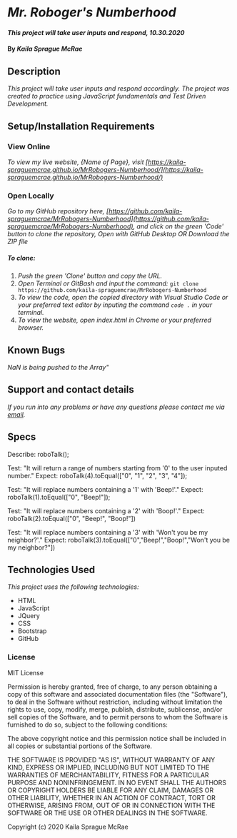 # _Mr. Roboger's Numberhood_

#### _This project will take user inputs and respond, 10.30.2020_

#### By _**Kaila Sprague McRae**_

## Description

_This project will take user inputs and respond accordingly. The project was created to practice using JavaScript fundamentals and Test Driven Development._

## Setup/Installation Requirements

### View Online

_To view my live website, {Name of Page}, visit [https://kaila-spraguemcrae.github.io/MrRobogers-Numberhood/](https://kaila-spraguemcrae.github.io/MrRobogers-Numberhood/)_

### Open Locally

_Go to my GitHub repository here, [https://github.com/kaila-spraguemcrae/MrRobogers-Numberhood](https://github.com/kaila-spraguemcrae/MrRobogers-Numberhood), and click on the green 'Code' button to clone the repository, Open with GitHub Desktop OR Download the ZIP file_

##### To clone:
1. _Push the green 'Clone' button and copy the URL._
2. _Open Terminal or GitBash and input the command:_ `git clone https://github.com/kaila-spraguemcrae/MrRobogers-Numberhood`
3. _To view the code, open the copied directory with Visual Studio Code or your preferred text editor by inputing the command `code .` in your terminal._
4. _To view the website, open index.html in Chrome or your preferred browser._

## Known Bugs
_NaN is being pushed to the Array"_

## Support and contact details

_If you run into any problems or have any questions please contact me via [email](mailto:kaila.sprague@icloud.com)._

## Specs
Describe: roboTalk();

Test: "It will return a range of numbers starting from '0' to the user inputed number."
Expect: roboTalk(4).toEqual(["0", "1", "2", "3", "4"]);

Test: "It will replace numbers containing a '1' with 'Beep!'."
Expect: roboTalk(1).toEqual(["0", "Beep!"]);

Test: "It will replace numbers containing a '2' with 'Boop!'."
Expect: roboTalk(2).toEqual(["0", "Beep!", "Boop!"])

Test: "It will replace numbers containing a '3' with 'Won't you be my neighbor?'."
Expect: roboTalk(3).toEqual(["0","Beep!","Boop!","Won't you be my neighbor?"])



<!-- Test: "It will return "Boop!" if the number includes '2' is inputed."
Expect: numberhood(2).toEqual("Boop!");

Test: "It will return "Won't you be my neighbor?" if the number includes '3' is inputed."
Expect: numberhood(3).toEqual("Won't you be my neighbor?");

Test: It will alert if the user does not input a number
Expect: numberhood("hello").toEqual(alert("please input a number"))

Describe: outputString()

Test: "It will return the outputs as a string"
Expect: outputString(number).toEqual("Beep!, 4, Boop!")

Test: "It will run loop userInputArray through numhood function and push transformend elements to new array" 
Expect: outputString(number).toEqual(array) -->

## Technologies Used

_This project uses the following technologies:_

- HTML
- JavaScript
- JQuery
- CSS
- Bootstrap
- GitHub

### License

MIT License

Permission is hereby granted, free of charge, to any person obtaining a copy
of this software and associated documentation files (the "Software"), to deal
in the Software without restriction, including without limitation the rights
to use, copy, modify, merge, publish, distribute, sublicense, and/or sell
copies of the Software, and to permit persons to whom the Software is
furnished to do so, subject to the following conditions:

The above copyright notice and this permission notice shall be included in all
copies or substantial portions of the Software.

THE SOFTWARE IS PROVIDED "AS IS", WITHOUT WARRANTY OF ANY KIND, EXPRESS OR
IMPLIED, INCLUDING BUT NOT LIMITED TO THE WARRANTIES OF MERCHANTABILITY,
FITNESS FOR A PARTICULAR PURPOSE AND NONINFRINGEMENT. IN NO EVENT SHALL THE
AUTHORS OR COPYRIGHT HOLDERS BE LIABLE FOR ANY CLAIM, DAMAGES OR OTHER
LIABILITY, WHETHER IN AN ACTION OF CONTRACT, TORT OR OTHERWISE, ARISING FROM,
OUT OF OR IN CONNECTION WITH THE SOFTWARE OR THE USE OR OTHER DEALINGS IN THE
SOFTWARE.

Copyright (c) 2020 Kaila Sprague McRae